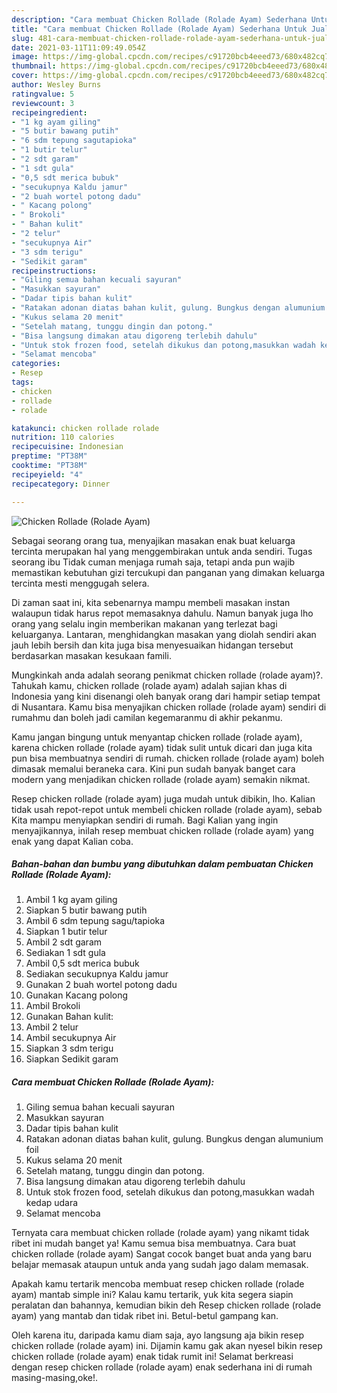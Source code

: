 ```yaml
---
description: "Cara membuat Chicken Rollade (Rolade Ayam) Sederhana Untuk Jualan"
title: "Cara membuat Chicken Rollade (Rolade Ayam) Sederhana Untuk Jualan"
slug: 481-cara-membuat-chicken-rollade-rolade-ayam-sederhana-untuk-jualan
date: 2021-03-11T11:09:49.054Z
image: https://img-global.cpcdn.com/recipes/c91720bcb4eeed73/680x482cq70/chicken-rollade-rolade-ayam-foto-resep-utama.jpg
thumbnail: https://img-global.cpcdn.com/recipes/c91720bcb4eeed73/680x482cq70/chicken-rollade-rolade-ayam-foto-resep-utama.jpg
cover: https://img-global.cpcdn.com/recipes/c91720bcb4eeed73/680x482cq70/chicken-rollade-rolade-ayam-foto-resep-utama.jpg
author: Wesley Burns
ratingvalue: 5
reviewcount: 3
recipeingredient:
- "1 kg ayam giling"
- "5 butir bawang putih"
- "6 sdm tepung sagutapioka"
- "1 butir telur"
- "2 sdt garam"
- "1 sdt gula"
- "0,5 sdt merica bubuk"
- "secukupnya Kaldu jamur"
- "2 buah wortel potong dadu"
- " Kacang polong"
- " Brokoli"
- " Bahan kulit"
- "2 telur"
- "secukupnya Air"
- "3 sdm terigu"
- "Sedikit garam"
recipeinstructions:
- "Giling semua bahan kecuali sayuran"
- "Masukkan sayuran"
- "Dadar tipis bahan kulit"
- "Ratakan adonan diatas bahan kulit, gulung. Bungkus dengan alumunium foil"
- "Kukus selama 20 menit"
- "Setelah matang, tunggu dingin dan potong."
- "Bisa langsung dimakan atau digoreng terlebih dahulu"
- "Untuk stok frozen food, setelah dikukus dan potong,masukkan wadah kedap udara"
- "Selamat mencoba"
categories:
- Resep
tags:
- chicken
- rollade
- rolade

katakunci: chicken rollade rolade 
nutrition: 110 calories
recipecuisine: Indonesian
preptime: "PT38M"
cooktime: "PT38M"
recipeyield: "4"
recipecategory: Dinner

---
```



![Chicken Rollade (Rolade Ayam)](https://img-global.cpcdn.com/recipes/c91720bcb4eeed73/680x482cq70/chicken-rollade-rolade-ayam-foto-resep-utama.jpg)

Sebagai seorang orang tua, menyajikan masakan enak buat keluarga tercinta merupakan hal yang menggembirakan untuk anda sendiri. Tugas seorang ibu Tidak cuman menjaga rumah saja, tetapi anda pun wajib memastikan kebutuhan gizi tercukupi dan panganan yang dimakan keluarga tercinta mesti menggugah selera.

Di zaman  saat ini, kita sebenarnya mampu membeli masakan instan walaupun tidak harus repot memasaknya dahulu. Namun banyak juga lho orang yang selalu ingin memberikan makanan yang terlezat bagi keluarganya. Lantaran, menghidangkan masakan yang diolah sendiri akan jauh lebih bersih dan kita juga bisa menyesuaikan hidangan tersebut berdasarkan masakan kesukaan famili. 



Mungkinkah anda adalah seorang penikmat chicken rollade (rolade ayam)?. Tahukah kamu, chicken rollade (rolade ayam) adalah sajian khas di Indonesia yang kini disenangi oleh banyak orang dari hampir setiap tempat di Nusantara. Kamu bisa menyajikan chicken rollade (rolade ayam) sendiri di rumahmu dan boleh jadi camilan kegemaranmu di akhir pekanmu.

Kamu jangan bingung untuk menyantap chicken rollade (rolade ayam), karena chicken rollade (rolade ayam) tidak sulit untuk dicari dan juga kita pun bisa membuatnya sendiri di rumah. chicken rollade (rolade ayam) boleh dimasak memalui beraneka cara. Kini pun sudah banyak banget cara modern yang menjadikan chicken rollade (rolade ayam) semakin nikmat.

Resep chicken rollade (rolade ayam) juga mudah untuk dibikin, lho. Kalian tidak usah repot-repot untuk membeli chicken rollade (rolade ayam), sebab Kita mampu menyiapkan sendiri di rumah. Bagi Kalian yang ingin menyajikannya, inilah resep membuat chicken rollade (rolade ayam) yang enak yang dapat Kalian coba.

<!--inarticleads1-->

##### Bahan-bahan dan bumbu yang dibutuhkan dalam pembuatan Chicken Rollade (Rolade Ayam):

1. Ambil 1 kg ayam giling
1. Siapkan 5 butir bawang putih
1. Ambil 6 sdm tepung sagu/tapioka
1. Siapkan 1 butir telur
1. Ambil 2 sdt garam
1. Sediakan 1 sdt gula
1. Ambil 0,5 sdt merica bubuk
1. Sediakan secukupnya Kaldu jamur
1. Gunakan 2 buah wortel potong dadu
1. Gunakan  Kacang polong
1. Ambil  Brokoli
1. Gunakan  Bahan kulit:
1. Ambil 2 telur
1. Ambil secukupnya Air
1. Siapkan 3 sdm terigu
1. Siapkan Sedikit garam




<!--inarticleads2-->

##### Cara membuat Chicken Rollade (Rolade Ayam):

1. Giling semua bahan kecuali sayuran
1. Masukkan sayuran
1. Dadar tipis bahan kulit
1. Ratakan adonan diatas bahan kulit, gulung. Bungkus dengan alumunium foil
1. Kukus selama 20 menit
1. Setelah matang, tunggu dingin dan potong.
1. Bisa langsung dimakan atau digoreng terlebih dahulu
1. Untuk stok frozen food, setelah dikukus dan potong,masukkan wadah kedap udara
1. Selamat mencoba




Ternyata cara membuat chicken rollade (rolade ayam) yang nikamt tidak ribet ini mudah banget ya! Kamu semua bisa membuatnya. Cara buat chicken rollade (rolade ayam) Sangat cocok banget buat anda yang baru belajar memasak ataupun untuk anda yang sudah jago dalam memasak.

Apakah kamu tertarik mencoba membuat resep chicken rollade (rolade ayam) mantab simple ini? Kalau kamu tertarik, yuk kita segera siapin peralatan dan bahannya, kemudian bikin deh Resep chicken rollade (rolade ayam) yang mantab dan tidak ribet ini. Betul-betul gampang kan. 

Oleh karena itu, daripada kamu diam saja, ayo langsung aja bikin resep chicken rollade (rolade ayam) ini. Dijamin kamu gak akan nyesel bikin resep chicken rollade (rolade ayam) enak tidak rumit ini! Selamat berkreasi dengan resep chicken rollade (rolade ayam) enak sederhana ini di rumah masing-masing,oke!.

